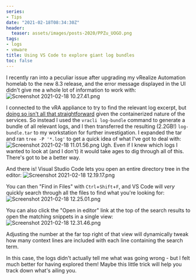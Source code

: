 ```yaml
---
series:
- Tips
date: "2021-02-18T08:34:30Z"
header:
  teaser: assets/images/posts-2020/PPZu_UOGO.png
tags:
- logs
- vmware
title: Using VS Code to explore giant log bundles
toc: false
---
```


I recently ran into a peculiar issue after upgrading my vRealize Automation homelab to the new 8.3 release, and the error message displayed in the UI didn't give me a whole lot of information to work with:
![Screenshot 2021-02-18 10.27.41.png](/images/posts-2020/IL29_Shlg.png)

I connected to the vRA appliance to try to find the relevant log excerpt, but [doing so isn't all that straightforward](https://www.stevenbright.com/2020/01/vmware-vrealize-automation-8-0-logs/#:~:text=Access%20Logs%20from%20the%20CLI) given the containerized nature of the services.
So instead I used the `vracli log-bundle` command to generate a bundle of all relevant logs, and I then transferred the resulting (2.2GB!) `log-bundle.tar` to my workstation for further investigation. I expanded the tar and ran `tree -P '*.log'` to get a quick idea of what I've got to deal with:
![Screenshot 2021-02-18 11.01.56.png](/images/posts-2020/wAa9KjBHO.png)
Ugh. Even if I knew which logs I wanted to look at (and I don't) it would take ages to dig through all of this. There's got to be a better way.

And there is! Visual Studio Code lets you open an entire directory tree in the editor:
![Screenshot 2021-02-18 12.19.17.png](/images/posts-2020/SBKtJ8K1p.png)

You can then "Find in Files" with `Ctrl`+`Shift`+`F`, and VS Code will *very* quickly search through all the files to find what you're looking for:
![Screenshot 2021-02-18 12.25.01.png](/images/posts-2020/PPZu_UOGO.png)

You can also click the "Open in editor" link at the top of the search results to open the matching snippets  in a single view:
![Screenshot 2021-02-18 12.31.46.png](/images/posts-2020/kJ_l7gPD2.png)

Adjusting the number at the far top right of that view will dynamically tweak how many context lines are included with each line containing the search term.

In this case, the logs didn't actually tell me what was going wrong  - but I felt much better for having explored them! Maybe this little trick will help you track down what's ailing you.